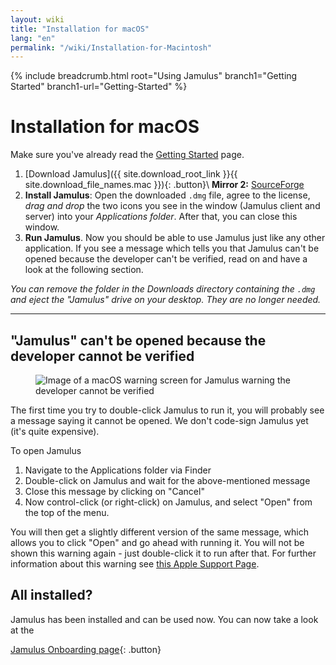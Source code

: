 ```yaml
---
layout: wiki
title: "Installation for macOS"
lang: "en"
permalink: "/wiki/Installation-for-Macintosh"
---
```


{% include breadcrumb.html root="Using Jamulus" branch1="Getting Started" branch1-url="Getting-Started" %}

# Installation for macOS

Make sure you've already read the [Getting Started](Getting-Started) page.

1. [Download Jamulus]({{ site.download_root_link }}{{ site.download_file_names.mac }}){: .button}\\
**Mirror 2:** [SourceForge](https://sourceforge.net/projects/llcon/files/latest/download)
1. **Install Jamulus**: Open the downloaded `.dmg` file, agree to the license, *drag and drop* the two icons you see in the window (Jamulus client and server) into your *Applications folder*. After that, you can close this window.
1. **Run Jamulus**. Now you should be able to use Jamulus just like any other application. If you see a message which tells you that Jamulus can't be opened because the developer can't be verified, read on and have a look at the following section.

_You can remove the folder in the Downloads directory containing the `.dmg` and eject the "Jamulus" drive on your desktop. They are no longer needed._

***

## "Jamulus" can't be opened because the developer cannot be verified

<figure><img src="{{site.url}}/assets/img/en-screenshots/verification-mac.png" loading="lazy" alt="Image of a macOS warning screen for Jamulus warning the developer cannot be verified"></figure>

The first time you try to double-click Jamulus to run it, you will probably see a message saying it cannot be opened. We don't code-sign Jamulus yet (it's quite expensive).

To open Jamulus
1. Navigate to the Applications folder via Finder
1. Double-click on Jamulus and wait for the above-mentioned message
1. Close this message by clicking on "Cancel"
1. Now control-click (or right-click) on Jamulus, and select "Open" from the top of the menu.

You will then get a slightly different version of the same message, which allows you to click "Open" and go ahead with running it. You will not be shown this warning again - just double-click it to run after that.
For further information about this warning see [this Apple Support Page](https://support.apple.com/en-gb/guide/mac-help/mh40616/mac).

## All installed?

Jamulus has been installed and can be used now. You can now take a look at the

[Jamulus Onboarding page](Onboarding){: .button}

